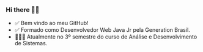 ### Hi there 👋😄
- ✅ Bem vindo ao meu GitHub! 
- ✅ Formado como Desenvolvedor Web Java Jr pela Generation Brasil.
- 👨🏽‍🎓  Atualmente no 3º semestre do curso de Análise e Desenvolvimento de Sistemas.

<!--
**JoseLuisCorreia/JoseLuisCorreia** is a ✨ _special_ ✨ repository because its `README.md` (this file) appears on your GitHub profile.

Here are some ideas to get you started:

- 🔭 I’m currently working on ...
- 🌱 I’m currently learning ...
- 👯 I’m looking to collaborate on ...
- 🤔 I’m looking for help with ...
- 💬 Ask me about ...
- 📫 How to reach me: ...
- 😄 Pronouns: ...
- ⚡ Fun fact: ...
-->
